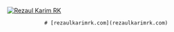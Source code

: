 [![Rezaul Karim RK](https://i.ibb.co/W0qySzQ/git-poster.jpg)](rezaulkarimrk.com)



                # [rezaulkarimrk.com](rezaulkarimrk.com)

